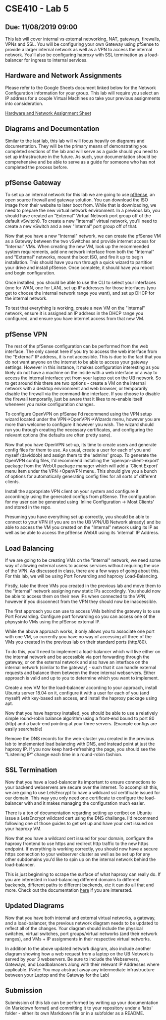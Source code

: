 # CSE410 - Lab 5
## Due: 11/08/2019 09:00

This lab will cover internal vs external networking, NAT, gateways, firewalls,
VPNs and SSL. You will be configuring your own Gateway using pfSense to provide
a larger internal network as well as a VPN to access the internal network.
You'll also be configuring haproxy with SSL termination as a load-balancer for
ingress to internal services.

## Hardware and Network Assignments

Please refer to the Google Sheets document linked below for the Network
Configuration information for your group. This lab will require you select an IP
address for a couple Virtual Machines so take your previous assignments
into consideration.

[Hardware and Network Assignment
Sheet](https://docs.google.com/spreadsheets/d/1oT5aFdJHxrpBRLtRfUloxs3zTLyxq5A6wlqUBfqjVgU/edit?usp=sharing)

## Diagrams and Documentation

Similar to the last lab, this lab will will focus heavily on diagrams and
documentation. They will be the primary means of demonstrating you completed
sections of the lab and will serve as a guide should you need to set up
infrastructure in the future. As such, your documentation should be
comprehensive and be able to serve as a guide for someone who has not completed
the process before.

## pfSense Gateway

To set up an internal network for this lab we are going to use
[pfSense](https://www.pfsense.org/), an open source firewall and gateway
solution. You can download the ISO image from their website to later boot from.
While that is downloading, we need to prepare the new virtual network
environment. In a previous lab, you should have created an "External" Virtual
Network port group off of the default vSwitch0. To create a new "internal"
virtual network, you'll need to create a new vSwitch and a new "Internal" port
group off of that.

Now that you have a new "Internal" network, we can create the pfSense VM as a
Gateway between the two vSwitches and provide internet access for "Internal"
VMs. When creating the new VM, look up the recommended system requirements, add
one network interface from both the "Internal" and "External" networks, mount
the boot ISO, and fire it up to begin installation. This should have you run
through a quick wizard to partition your drive and install pfSense. Once
complete, it should have you reboot and begin configuration.

Once installed, you should be able to use the CLI to select your interfaces (one
for WAN, one for LAN), set up IP addresses for those interfaces (you get to
choose the internal network range you want), and set up DHCP for the internal
network.

To test that everything is working, create a new VM on the "internal" network,
ensure it is assigned an IP address in the DHCP range you configured, and ensure
you have internet access from that new VM.

## pfSense VPN

The rest of the pfSense configuration can be performed from the web interface.
The only caveat here if you try to access the web interface from the "External"
IP address, it is not accessible. This is due to the fact that you do not want
anyone on the internet to be able to access your gateway settings. However in
this instance, it makes configuration interesting as you likely do not have a
machine on the inside with a web interface or a way to access the internal
interface yet from your laptop out on the UB network. So to get around this
there are two options - create a VM on the internal network with a desktop
environment and web browser, or temporarily disable the firewall via the
command-line interface. If you choose to disable the firewall temporarily, just
be aware that it likes to re-enable itself whenever you make configuration
changes.

To configure OpenVPN on pfSense I'd recommend using the VPN setup wizard located
under the VPN->OpenVPN->Wizards menu, however you are more than welcome to
configure it however you wish. The wizard should run you through creating the
necessary certificates, and configuring the relevant options (the defaults are
often pretty sane).

Now that you have OpenVPN set-up, its time to create users and generate config
files for them to use. As usual, create a user for each of you and myself
(daviddob) and assign them to the 'admins' group. To generate the OpenVPN config
files, I'd recommend installing the 'openvpn-client-export' package from the
WebUI package manager which will add a 'Client Export' menu item under the
VPN->OpenVPN menu. This should give you a bunch of options for automatically
generating config files for all sorts of different clients. 

Install the appropriate VPN client on your system and configure it accordingly
using the generated configs from pfSense. The configuration for my user can be
generated using 'Inline Configuration -> Most Clients' and stored in the repo.

Presuming you have everything set up correctly, you should be able to connect to
your VPN (if you are on the UB VPN/UB Network already) and be able to access the
VM you created on the "Internal" network using its IP as well as be able to
access the pfSense WebUI using its 'internal' IP Address.

## Load Balancing

If we are going to be creating VMs on the "internal" network, we need some way
of allowing external users to access services without requiring the use of the
VPN. As discussed in class, there are a few ways of going about this. For this
lab, we will be using Port Forwarding and haproxy Load-Balancing.

Firstly, take the three VMs you created in the previous lab and move them to the
"internal" network assigning new static IPs accordingly. You should now be able
to access them on their new IPs when connected to the VPN, however if you
disconnect from the VPN they should now be inaccessible.

The first approach you can use to access VMs behind the gateway is to use Port
Forwarding. Configure port forwarding so you can access one of the phpsysinfo
VMs using the pfSense external IP.

While the above approach works, it only allows you to associate one port with
one VM, so currently you have no way of accessing all three of the VMs you
created in the previous lab on their standard ports (http/80).

To do this, you'll need to implement a load-balancer which will live either on
the internal network and be accessible via port forwarding through the gateway,
or on the external network and also have an interface on the internal network
(similar to the gateway) - such that it can handle external requests and balance
them between the three internal webservers. Either approach is valid and up to
you to determine which you want to implement.

Create a new VM for the load-balancer according to your approach, install Ubuntu
server 18.04 on it, configure it with a user for each of you (and myself) with
key-based ssh access, and install the haproxy package using apt.

Now that you have haproxy installed, you should be able to use a relatively
simple round-robin balance algorithm using a front-end bound to port 80 (http) and
a back-end pointing at your three servers. (Example configs are easily searchable)

Remove the DNS records for the web-cluster you created in the previous lab to
implemented load balancing with DNS, and instead point at just the haproxy IP.
If you now keep hard-refreshing the page, you should see the "Listening IP"
change each time in a round-robin fashion.

## SSL Termination

Now that you have a load-balancer its important to ensure connections to your
backend webservers are secure over the internet. To accomplish this, we are
going to use LetsEncrypt to have a wildcard ssl certificate issued for our
domain. This way you only need one certificate to configure the load-balancer
with and it makes managing the configuration much easier.

There is a ton of documentation regarding setting up certbot on Ubuntu issue a
LetsEncrypt wildcard cert using the DNS challange. I'd recommend following one
of those guides to get set up and have your cert issued on your haproxy VM.

Now that you have a wildcard cert issued for your domain, configure the haproxy
frontend to use https and redirect http traffic to the new https endpoint. If
everything is working correctly, you should now have a secure https connection
to your webserver cluster as well as be set up for any other subdomains you'd
like to spin up on the internal network behind the load-balancer.

This is just beginning to scrape the surface of what haproxy can really do. If
you are interested in load-balancing different domains to different backends,
different paths to different backends, etc it can do all that and more. Check out
the documentation
[here](http://cbonte.github.io/haproxy-dconv/1.8/configuration.html) if you are
interested.

## Updated Diagrams

Now that you have both internal and external virtual networks, a gateway, and a
load-balancer, the previous network diagram needs to be updated to reflect all of
the changes. Your diagram should include the physical switches, virtual
switches, port groups/virtual networks (and their network ranges), and VMs + IP
assignments in their respective virtual networks.

In addition to the above updated network diagram, also include another diagram
showing how a web request from a laptop on the UB Network is served by your 3
webservers. Be sure to include the Webservers, Gateways, and Loadbalancers along
with their relevant IP Addresses where applicable. (Note: You may abstract away
any intermediate infrastructure between your Laptop and the Gateway for the Lab)

## Submission

Submission of this lab can be performed by writing up your documentation (in
Markdown format) and committing it to your repository under a 'labs' folder -
either its own Markdown file or in a subfolder as a README.

